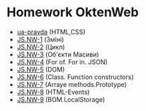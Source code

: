 # Homework OktenWeb
* [ua-pravda](https://github.com/YaroslavYedyn/Homework/tree/master/homework-pravda)  (HTML,CSS) 
* [JS.NW-1](https://github.com/YaroslavYedyn/Homework/tree/master/JS/homework-1)  (Зміні)
* [JS.NW-2](https://github.com/YaroslavYedyn/Homework/tree/master/JS/homework-2)  (Цикл)
* [JS.NW-3](https://github.com/YaroslavYedyn/Homework/tree/master/JS/homework-3)  (Об'єкти Масиви)
* [JS.NW-4](https://github.com/YaroslavYedyn/Homework/tree/master/JS/homework-4)  (For of. For in. JSON)
* [JS.NW-5](https://github.com/YaroslavYedyn/Homework/tree/master/JS/homework-5)  (DOM)
* [JS.NW-6](https://github.com/YaroslavYedyn/Homework/tree/master/JS/homework-6)  (Class. Function constructors)
* [JS.NW-7](https://github.com/YaroslavYedyn/Homework/tree/master/JS/homework-7)  (Arraye methods.Prototype)
* [JS.NW-8](https://github.com/YaroslavYedyn/Homework/tree/master/JS/homework-8)  (HTML-Events)
* [JS.NW-9](https://github.com/YaroslavYedyn/Homework/tree/master/JS/homework-9)  (BOM.LocalStorage)
